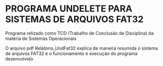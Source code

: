 # PROGRAMA UNDELETE PARA SISTEMAS DE ARQUIVOS FAT32

Programa relizado como TCD (Trabalho de Conclusão de Disciplina) da matéria de Sistemas Operacionais

O arquivo pdf Relatorio_UndFat32 explica de maneira resumida o sistema de arquivos FAT32 e o funcionamento e execução do programa desenvolvido